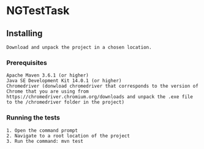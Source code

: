 # NGTestTask

## Installing

```
Download and unpack the project in a chosen location.
```

### Prerequisites

```
Apache Maven 3.6.1 (or higher)
Java SE Development Kit 14.0.1 (or higher)
Chromedriver (donwload chromedriver that corresponds to the version of Chrome that you are using from https://chromedriver.chromium.org/downloads and unpack the .exe file to the /chromedriver folder in the project)
```

### Running the tests

```
1. Open the command prompt
2. Navigate to a root location of the project
3. Run the command: mvn test
```
